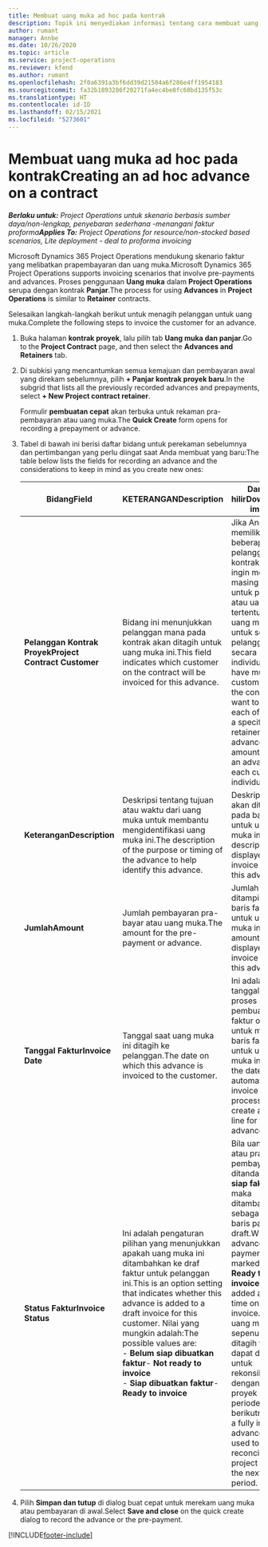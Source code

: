```yaml
---
title: Membuat uang muka ad hoc pada kontrak
description: Topik ini menyediakan informasi tentang cara membuat uang muka pada kontrak sesuai kebutuhan.
author: rumant
manager: Annbe
ms.date: 10/26/2020
ms.topic: article
ms.service: project-operations
ms.reviewer: kfend
ms.author: rumant
ms.openlocfilehash: 2f0a6391a3bf6dd39d21504a6f286e4ff1954183
ms.sourcegitcommit: fa32b1893286f20271fa4ec4be8fc68bd135f53c
ms.translationtype: HT
ms.contentlocale: id-ID
ms.lasthandoff: 02/15/2021
ms.locfileid: "5273601"
---
```

# <a name="creating-an-ad-hoc-advance-on-a-contract"></a><span data-ttu-id="21c64-103">Membuat uang muka ad hoc pada kontrak</span><span class="sxs-lookup"><span data-stu-id="21c64-103">Creating an ad hoc advance on a contract</span></span>

<span data-ttu-id="21c64-104">_**Berlaku untuk:** Project Operations untuk skenario berbasis sumber daya/non-lengkap, penyebaran sederhana -menangani faktur proforma_</span><span class="sxs-lookup"><span data-stu-id="21c64-104">_**Applies To:** Project Operations for resource/non-stocked based scenarios, Lite deployment - deal to proforma invoicing_</span></span>

<span data-ttu-id="21c64-105">Microsoft Dynamics 365 Project Operations mendukung skenario faktur yang melibatkan prapembayaran dan uang muka.</span><span class="sxs-lookup"><span data-stu-id="21c64-105">Microsoft Dynamics 365 Project Operations supports invoicing scenarios that involve pre-payments and advances.</span></span> <span data-ttu-id="21c64-106">Proses penggunaan **Uang muka** dalam **Project Operations** serupa dengan kontrak **Panjar**.</span><span class="sxs-lookup"><span data-stu-id="21c64-106">The process for using **Advances** in **Project Operations** is similar to **Retainer** contracts.</span></span> 

<span data-ttu-id="21c64-107">Selesaikan langkah-langkah berikut untuk menagih pelanggan untuk uang muka.</span><span class="sxs-lookup"><span data-stu-id="21c64-107">Complete the following steps to invoice the customer for an advance.</span></span>

1. <span data-ttu-id="21c64-108">Buka halaman **kontrak proyek**, lalu pilih tab **Uang muka dan panjar**.</span><span class="sxs-lookup"><span data-stu-id="21c64-108">Go to the **Project Contract** page, and then select the **Advances and Retainers** tab.</span></span>
2. <span data-ttu-id="21c64-109">Di subkisi yang mencantumkan semua kemajuan dan pembayaran awal yang direkam sebelumnya, pilih **+ Panjar kontrak proyek baru**.</span><span class="sxs-lookup"><span data-stu-id="21c64-109">In the subgrid that lists all the previously recorded advances and prepayments, select **+ New Project contract retainer**.</span></span> 

    <span data-ttu-id="21c64-110">Formulir **pembuatan cepat** akan terbuka untuk rekaman pra-pembayaran atau uang muka.</span><span class="sxs-lookup"><span data-stu-id="21c64-110">The **Quick Create** form opens for recording a prepayment or advance.</span></span>
    
3. <span data-ttu-id="21c64-111">Tabel di bawah ini berisi daftar bidang untuk perekaman sebelumnya dan pertimbangan yang perlu diingat saat Anda membuat yang baru:</span><span class="sxs-lookup"><span data-stu-id="21c64-111">The table below lists the fields for recording an advance and the considerations to keep in mind as you create new ones:</span></span>

    | <span data-ttu-id="21c64-112">Bidang</span><span class="sxs-lookup"><span data-stu-id="21c64-112">Field</span></span> | <span data-ttu-id="21c64-113">KETERANGAN</span><span class="sxs-lookup"><span data-stu-id="21c64-113">Description</span></span> | <span data-ttu-id="21c64-114">Dampak hilir</span><span class="sxs-lookup"><span data-stu-id="21c64-114">Downstream impact</span></span> |
    | --- | --- | --- |
    | <span data-ttu-id="21c64-115">**Pelanggan Kontrak Proyek**</span><span class="sxs-lookup"><span data-stu-id="21c64-115">**Project Contract Customer**</span></span> | <span data-ttu-id="21c64-116">Bidang ini menunjukkan pelanggan mana pada kontrak akan ditagih untuk uang muka ini.</span><span class="sxs-lookup"><span data-stu-id="21c64-116">This field indicates which customer on the contract will be invoiced for this advance.</span></span> | <span data-ttu-id="21c64-117">Jika Anda memiliki beberapa pelanggan pada kontrak dan ingin menagih masing-masing untuk panjar atau uang muka tertentu, buat uang muka untuk setiap pelanggan secara individual.</span><span class="sxs-lookup"><span data-stu-id="21c64-117">If you have multiple customers on the contract and want to invoice each of them for a specific retainer or advance amount, create an advance for each customer individually.</span></span> |
    | <span data-ttu-id="21c64-118">**Keterangan**</span><span class="sxs-lookup"><span data-stu-id="21c64-118">**Description**</span></span> | <span data-ttu-id="21c64-119">Deskripsi tentang tujuan atau waktu dari uang muka untuk membantu mengidentifikasi uang muka ini.</span><span class="sxs-lookup"><span data-stu-id="21c64-119">The description of the purpose or timing of the advance to help identify this advance.</span></span> | <span data-ttu-id="21c64-120">Deskripsi ini akan ditampilkan pada baris faktur untuk uang muka ini.</span><span class="sxs-lookup"><span data-stu-id="21c64-120">This description is displayed on the invoice line for this advance.</span></span> |
    | <span data-ttu-id="21c64-121">**Jumlah**</span><span class="sxs-lookup"><span data-stu-id="21c64-121">**Amount**</span></span> | <span data-ttu-id="21c64-122">Jumlah pembayaran pra-bayar atau uang muka.</span><span class="sxs-lookup"><span data-stu-id="21c64-122">The amount for the pre-payment or advance.</span></span> | <span data-ttu-id="21c64-123">Jumlah ini akan ditampilkan pada baris faktur untuk uang muka ini.</span><span class="sxs-lookup"><span data-stu-id="21c64-123">This amount is displayed on the invoice line for this advance.</span></span> |
    | <span data-ttu-id="21c64-124">**Tanggal Faktur**</span><span class="sxs-lookup"><span data-stu-id="21c64-124">**Invoice Date**</span></span> | <span data-ttu-id="21c64-125">Tanggal saat uang muka ini ditagih ke pelanggan.</span><span class="sxs-lookup"><span data-stu-id="21c64-125">The date on which this advance is invoiced to the customer.</span></span> | <span data-ttu-id="21c64-126">Ini adalah tanggal untuk proses pembuatan faktur otomatis untuk membuat baris faktur untuk uang muka ini.</span><span class="sxs-lookup"><span data-stu-id="21c64-126">This is the date for the automated invoice creation process to create an invoice line for this advance.</span></span> |
    | <span data-ttu-id="21c64-127">**Status Faktur**</span><span class="sxs-lookup"><span data-stu-id="21c64-127">**Invoice Status**</span></span> | <span data-ttu-id="21c64-128">Ini adalah pengaturan pilihan yang menunjukkan apakah uang muka ini ditambahkan ke draf faktur untuk pelanggan ini.</span><span class="sxs-lookup"><span data-stu-id="21c64-128">This is an option setting that indicates whether this advance is added to a draft invoice for this customer.</span></span> <span data-ttu-id="21c64-129">Nilai yang mungkin adalah:</span><span class="sxs-lookup"><span data-stu-id="21c64-129">The possible values are:</span></span></br><span data-ttu-id="21c64-130">- **Belum siap dibuatkan faktur**</span><span class="sxs-lookup"><span data-stu-id="21c64-130">- **Not ready to invoice**</span></span></br><span data-ttu-id="21c64-131">- **Siap dibuatkan faktur**</span><span class="sxs-lookup"><span data-stu-id="21c64-131">- **Ready to invoice**</span></span> | <span data-ttu-id="21c64-132">Bila uang muka atau pra-pembayaran ditandai sebagai **siap faktur**, maka ditambahkan sebagai waktu baris pada faktur draft.</span><span class="sxs-lookup"><span data-stu-id="21c64-132">When an advance or pre-payment is marked as **Ready to invoice**, it is added as a line time on a draft invoice.</span></span> <span data-ttu-id="21c64-133">Hanya uang muka yang sepenuhnya ditagih yang dapat digunakan untuk rekonsiliasi dengan biaya proyek untuk periode faktur berikutnya.</span><span class="sxs-lookup"><span data-stu-id="21c64-133">Only a fully invoiced advance can be used to reconcile against project costs for the next invoice period.</span></span> |

4. <span data-ttu-id="21c64-134">Pilih **Simpan dan tutup** di dialog buat cepat untuk merekam uang muka atau pembayaran di awal.</span><span class="sxs-lookup"><span data-stu-id="21c64-134">Select **Save and close** on the quick create dialog to record the advance or the pre-payment.</span></span>


[!INCLUDE[footer-include](../../includes/footer-banner.md)]